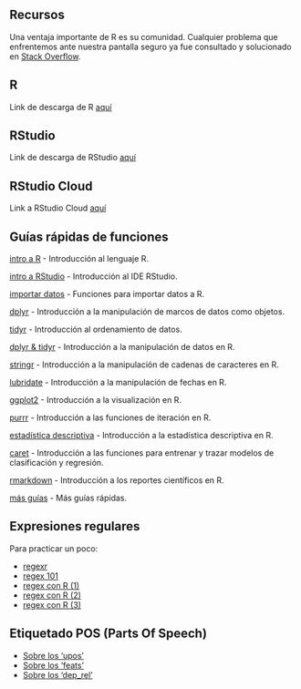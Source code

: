 ## Recursos

Una ventaja importante de R es su comunidad. Cualquier problema que
enfrentemos ante nuestra pantalla seguro ya fue consultado y solucionado
en [Stack Overflow](https://es.stackoverflow.com/).

## R

Link de descarga de R [aquí](https://cloud.r-project.org/)

## RStudio

Link de descarga de RStudio
[aquí](https://www.rstudio.com/products/rstudio/download/)

## RStudio Cloud

Link a RStudio Cloud
[aquí](https://login.rstudio.cloud/register?redirect=https%3A%2F%2Fclient.login.rstudio.cloud%2Foauth%2Flogin%3Fshow_auth%3D0%26show_login%3D0)

## Guías rápidas de funciones

[intro a
R](https://github.com/agusnieto77/ryrstudio/raw/main/docs/guias/intro_r.pdf) -
Introducción al lenguaje R.

[intro a
RStudio](https://www.maximaformacion.es/wp-content/uploads/2018/06/Gu%C3%ADa-R%C3%A1pida-Entorno-de-Desarrollo-R-Studio_M%C3%A1xima-Forma.pdf) -
Introducción al IDE RStudio.

[importar
datos](https://github.com/agusnieto77/ryrstudio/raw/main/docs/guias/importar_datos.pdf) -
Funciones para importar datos a R.

[dplyr](https://github.com/agusnieto77/ryrstudio/raw/main/docs/guias/dplyr.pdf) -
Introducción a la manipulación de marcos de datos como objetos.

[tidyr](https://github.com/agusnieto77/ryrstudio/raw/main/docs/guias/tidyr.pdf) -
Introducción al ordenamiento de datos.

[dplyr &
tidyr](https://github.com/agusnieto77/ryrstudio/raw/main/docs/guias/domar_datos.pdf) -
Introducción a la manipulación de datos en R.

[stringr](https://github.com/agusnieto77/ryrstudio/raw/main/docs/guias/strings_es.pdf) -
Introducción a la manipulación de cadenas de caracteres en R.

[lubridate](https://github.com/agusnieto77/ryrstudio/raw/main/docs/guias/lubridate.pdf) -
Introducción a la manipulación de fechas en R.

[ggplot2](https://diegokoz.github.io/intro_ds/fuentes/ggplot2-cheatsheet-2.1-Spanish.pdf) -
Introducción a la visualización en R.

[purrr](https://github.com/agusnieto77/ryrstudio/raw/main/docs/guias/purrr.pdf) -
Introducción a las funciones de iteración en R.

[estadística
descriptiva](https://github.com/agusnieto77/ryrstudio/raw/main/docs/guias/estadistica_descriptiva.pdf) -
Introducción a la estadística descriptiva en R.

[caret](https://github.com/agusnieto77/ryrstudio/raw/main/docs/guias/caret.pdf) -
Introducción a las funciones para entrenar y trazar modelos de
clasificación y regresión.

[rmarkdown](https://github.com/agusnieto77/ryrstudio/raw/main/docs/guias/rmarkdown_es.pdf) -
Introducción a los reportes científicos en R.

[más guías](https://www.rstudio.com/resources/cheatsheets/) - Más guías
rápidas.

## Expresiones regulares

Para practicar un poco:

-   [regexr](https://regexr.com/)
-   [regex 101](https://regex101.com/)
-   [regex con R
    (1)](https://rpubs.com/ydmarinb/429756#:~:text=Que%20son%20las%20expresiones%20regulares,caracteres%20u%20operaciones%20de%20sustituciones.)
-   [regex con R
    (2)](http://griverorz.net/big-data/06-text-analysis/01-intro-regex.nb.html)
-   [regex con R
    (3)](https://www.diegocalvo.es/expresiones-regulares-en-r/)

## Etiquetado POS (Parts Of Speech)

-   [Sobre los
    ‘upos’](https://universaldependencies.org/u/pos/index.html)
-   [Sobre los ‘feats’](https://universaldependencies.org/docs/sl/feat/)
-   [Sobre los ‘dep\_rel’](https://universaldependencies.org/u/dep/)

